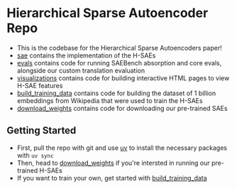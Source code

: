 # Hierarchical Sparse Autoencoder Repo
* This is the codebase for the Hierarchical Sparse Autoencoders paper!
* [sae](/sae) contains the implementation of the H-SAEs
* [evals](/evals) contains code for running SAEBench absorption and core evals, alongside our custom translation evaluation
* [visualizations](/visualizations) contains code for building interactive HTML pages to view H-SAE features
* [build_training_data](/build_training_data) contains code for building the dataset of 1 billion embeddings from Wikipedia that were used to train the H-SAEs
* [download_weights](/download_weights) contains code for downloading our pre-trained SAEs
## Getting Started
* First, pull the repo with git and use [uv](https://docs.astral.sh/uv/) to install the necessary packages with `uv sync`
* Then, head to [download_weights](/download_weights) if you're intersted in running our pre-trained H-SAEs
* If you want to train your own, get started with [build_training_data](/build_training_data)

